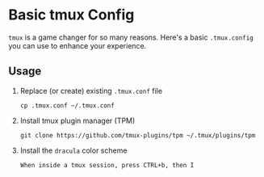 # Basic tmux Config

`tmux` is a game changer for so many reasons. Here's a basic `.tmux.config` you can use to enhance your experience.

## Usage

1. Replace (or create) existing `.tmux.conf` file

   ```
   cp .tmux.conf ~/.tmux.conf
   ```

2. Install tmux plugin manager (TPM)

   ```
   git clone https://github.com/tmux-plugins/tpm ~/.tmux/plugins/tpm
   ```

3. Install the `dracula` color scheme

   ```
   When inside a tmux session, press CTRL+b, then I
   ```
